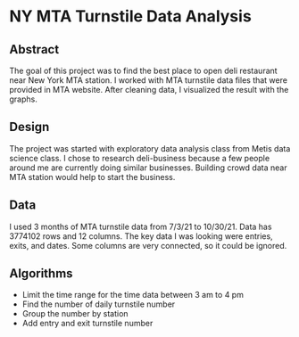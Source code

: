 # NY MTA Turnstile Data Analysis 

## Abstract

The goal of this project was to find the best place to open deli restaurant near New York MTA station. 
I worked with MTA turnstile data files that were provided in MTA website. After cleaning data, I visualized the result with the graphs.

## Design

The project was started with exploratory data analysis class from Metis data science class.
I chose to research deli-business because a few people around me are currently doing similar businesses.
Building crowd data near MTA station would help to start the business.

## Data
I used 3 months of MTA turnstile data from 7/3/21 to 10/30/21. Data has 3774102 rows and 12 columns. 
The key data I was looking were entries, exits, and dates. Some columns are very connected, so it could be ignored.

## Algorithms
- Limit the time range for the time data between 3 am to 4 pm
- Find the number of daily turnstile number
- Group the number by station
- Add entry and exit turnstile number

